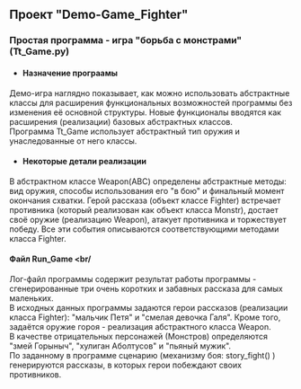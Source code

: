 <h2>Проект "Demo-Game_Fighter"</h2>
<h3>Простая программа - игра "борьба с монстрами" (Tt_Game.py)</h3>

* #### Назначение програамы
Демо-игра наглядно показывает, как можно использовать абстрактные классы для
расширения функциональных возможностей программы без изменения её основной структуры.
Новые функционалы вводятся как расширения (реализации) базовых абстрактных классов. <br/> 
Программа Tt_Game использует абстрактный тип оружия и унаследованные от него классы.

* #### Некоторые детали реализации
В абстрактном классе Weapon(ABC) определены абстрактные методы: 
вид оружия, способы использования его "в бою" и финальный момент окончания схватки.
Герой рассказа (объект классе Fighter)  встречает противника 
(который реализован как объект класса Monstr), 
достает своё оружие (реализацию Weapon), 
атакует противника и торжествует победу. Все эти события описываются 
соответствующими методами класса Fighter. 


#### Файл Run_Game <br/
Лог-файл программы содержит результат работы программы - 
сгенерированные три очень коротких и забавных рассказа 
для самых маленьких. <br/>
В исходных данных программы задаются герои рассказов (реализации класса Fighter): 
"мальчик Петя" и "смелая девочка Галя". Кроме того,
задаётся оружие гороя - реализация абстрактного класса Weapon. <br/>
В качестве отрицательных персонажей (Монстров) определяются "змей Горыныч",
"хулиган Аболтусов" и "пьяный мужик". <br/>
По заданному в программе сценарию (механизму боя: story_fight() ) генерируются рассказы,
в которых герои побеждают своих противников.
